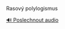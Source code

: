 
Rasový polylogismus

[🔊 Poslechnout audio](/data/7-paragraphs/audio/chapter_25/para_005-Rasov-polylogismus.mp3)
